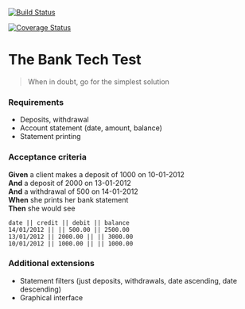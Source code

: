 [![Build Status](https://travis-ci.org/chriscoates/bank_tech_test.svg?branch=master)](https://travis-ci.org/chriscoates/bank_tech_test)

[![Coverage Status](https://coveralls.io/repos/github/chriscoates/bank_tech_test/badge.svg?branch=master)](https://coveralls.io/github/chriscoates/bank_tech_test?branch=master)


# The Bank Tech Test

>When in doubt, go for the simplest solution

### Requirements
* Deposits, withdrawal
* Account statement (date, amount, balance)
* Statement printing

### Acceptance criteria

**Given** a client makes a deposit of 1000 on 10-01-2012  
**And** a deposit of 2000 on 13-01-2012  
**And** a withdrawal of 500 on 14-01-2012  
**When** she prints her bank statement  
**Then** she would see  


```
date || credit || debit || balance
14/01/2012 || || 500.00 || 2500.00
13/01/2012 || 2000.00 || || 3000.00
10/01/2012 || 1000.00 || || 1000.00
```

### Additional extensions

* Statement filters (just deposits, withdrawals, date ascending, date descending)
* Graphical interface
